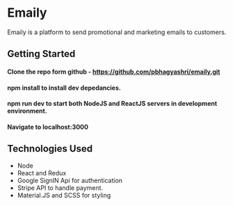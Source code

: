 # Emaily
Emaily is a platform to send promotional and marketing emails to customers.

## Getting Started 
#### Clone the repo form github - https://github.com/pbhagyashri/emaily.git

#### **npm install** to install dev depedancies.
#### **npm run dev** to start both NodeJS and ReactJS servers in development environment.
#### Navigate to localhost:3000

## Technologies Used
* Node
* React and Redux
* Google SignIN Api for authentication
* Stripe API to handle payment.
* Material.JS and SCSS for styling 


